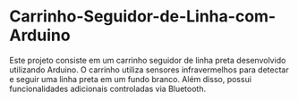 # Carrinho-Seguidor-de-Linha-com-Arduino
Este projeto consiste em um carrinho seguidor de linha preta desenvolvido utilizando Arduino. O carrinho utiliza sensores infravermelhos para detectar e seguir uma linha preta em um fundo branco. Além disso, possui funcionalidades adicionais controladas via Bluetooth.
